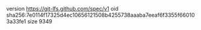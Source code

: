 version https://git-lfs.github.com/spec/v1
oid sha256:7e0114f17325d4ec10656121508b4255738aaaba7eeaf6f3355f660103a33fe1
size 9349
